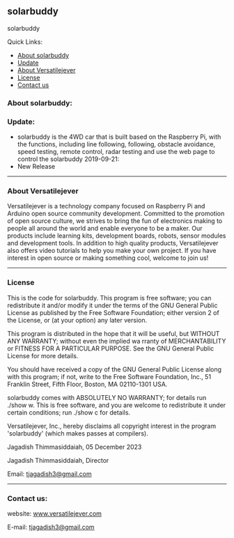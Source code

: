 ## solarbuddy 
solarbuddy 

Quick Links:

 * [About solarbuddy](#about_this_module)
 * [Update](#update)
 * [About Versatilejever](#about_Versatilejever)
 * [License](#license)
 * [Contact us](#contact_us)

<a id="about_this_module"></a>
### About solarbuddy:



<a id="update"></a>
### Update:
 - solarbuddy is the 4WD car that is built based on the Raspberry Pi, with the functions, including line following, following, obstacle avoidance, speed testing,  remote control, radar testing and use the web page to control the solarbuddy
2019-09-21:
 - New Release

----------------------------------------------
<a id="about_Versatilejever"></a>
### About Versatilejever
Versatilejever is a technology company focused on Raspberry Pi and Arduino open source community development. Committed to the promotion of open source culture, we strives to bring the fun of electronics making to people all around the world and enable everyone to be a maker. Our products include learning kits, development boards, robots, sensor modules and development tools. In addition to high quality products, Versatilejever also offers video tutorials to help you make your own project. If you have interest in open source or making something cool, welcome to join us!

----------------------------------------------
<a id="license"></a>
### License
This is the code for solarbuddy.
This program is free software; you can redistribute it and/or modify it under the terms of the GNU General Public License as published by the Free Software Foundation; either version 2 of the License, or (at your option) any later version.

This program is distributed in the hope that it will be useful, but WITHOUT ANY WARRANTY; without even the implied wa rranty of MERCHANTABILITY or FITNESS FOR A PARTICULAR PURPOSE. See the GNU General Public License for more details.

You should have received a copy of the GNU General Public License along with this program; if not, write to the Free Software Foundation, Inc., 51 Franklin Street, Fifth Floor, Boston, MA 02110-1301 USA.

solarbuddy comes with ABSOLUTELY NO WARRANTY; for details run ./show w. This is free software, and you are welcome to redistribute it under certain conditions; run ./show c for details.

Versatilejever, Inc., hereby disclaims all copyright interest in the program 'solarbuddy' (which makes passes at compilers).

Jagadish Thimmasiddaiah, 05 December 2023

Jagadish Thimmasiddaiah, Director

Email: tjagadish3@gmail.com

----------------------------------------------
<a id="contact_us"></a>
### Contact us:
website:
	www.versatilejever.com

E-mail:
	tjagadish3@gmail.com